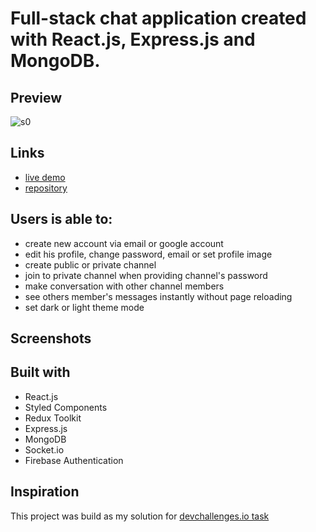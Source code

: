 # Full-stack chat application created with React.js, Express.js and MongoDB.

## Preview

![s0](https://user-images.githubusercontent.com/72691985/162732412-bc185038-35a8-4d4e-ac6c-7e07eb2fd341.PNG)

## Links

- [live demo](https://deft-griffin-b062df.netlify.app)
- [repository](https://github.com/mlatka9/chat-app)

## Users is able to:

- create new account via email or google account
- edit his profile, change password, email or set profile image
- create public or private channel
- join to private channel when providing channel's password
- make conversation with other channel members
- see others member's messages instantly without page reloading
- set dark or light theme mode

## Screenshots

## Built with

- React.js
- Styled Components
- Redux Toolkit
- Express.js
- MongoDB
- Socket.io
- Firebase Authentication

## Inspiration

This project was build as my solution for [devchallenges.io task](https://devchallenges.io/challenges/UgCqszKR7Q7oqb4kRfI0)
